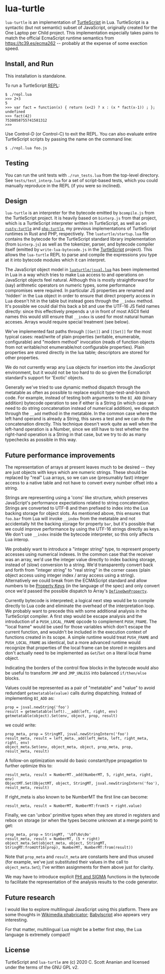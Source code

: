 # lua-turtle

`lua-turtle` is an implementation of
[TurtleScript](https://github.com/cscott/turtlescript) in
Lua.  TurtleScript is a syntactic
(but not semantic) subset of JavaScript, originally created for
the One Laptop per Child project.  This implementation especially
takes pains to match the official EcmaScript runtime semantics from
https://tc39.es/ecma262 -- probably at the expense of some exection
speed.

## Install, and Run

This installation is standalone.

To run a TurtleScript
[REPL](http://en.wikipedia.org/wiki/Read%E2%80%93eval%E2%80%93print_loop):
```
$ ./repl.lua
>>> 2+3
5
>>> var fact = function(x) { return (x<2) ? x : (x * fact(x-1)) ; };
undefined
>>> fact(42)
7538058755741581312
>>>
```
Use Control-D (or Control-C) to exit the REPL.  You can also evaluate entire
TurtleScript scripts by passing the name on the command line:
```
$ ./repl.lua foo.js
```

## Testing
You can run the unit tests with `./run_tests.lua` from the top-level
directory. See `tests/test_interp.lua` for a set of script-based tests,
which you could manually reproduce in the REPL (if you were so inclined).

## Design
`lua-turtle` is an interpreter for the bytecode emitted by
`bcompile.js` from the TurtleScript project.  It is heavily based on
`binterp.js` from that project, which is a TurtleScript interpreter written
in TurtleScript, as well as on
[`rusty-turtle`](https://github.com/cscott/rusty-turtle) and
[`php-turtle`](https://github.com/cscott/php-turtle), my previous
implementations of TurtleScript runtimes in Rust and PHP, respectively.
The `luaturtle/startup.lua` file contains the bytecode for the
TurtleScript standard library implementation (from `binterp.js`) as
well as the tokenizer, parser, and bytecode compiler itself (emitted
by `write-lua-bytecode.js` in the
[TurtleScript](https://github.com/cscott/TurtleScript)
project).  This allows the `lua-turtle` REPL to parse and compile the
expressions you type at it into bytecode modules which it can interpret.

The JavaScript object model in
[`luaturtle/jsval.lua`](https://github.com/cscott/lua-turtle/blob/master/luaturtle/jsval.lua)
has been implemented in Lua in a way which
tries to make Lua access to and operations on JavaScript objects feel
natural.  Although this is mostly straightforward for (say) arithmetic
operators on numeric types, some performance compromises were
required.  In particular JS properties are renamed and 'hidden' in the
Lua object in order to ensure that direct property access in Lua
doesn't hit in the table but instead goes through the `__index`
method.  It's possible we could dial this back a bit and use the
UTF-16 JS field names directly: since this effectively prepends a `\0`
in front of most ASCII field names this would still ensure that
`__index` is used for most natural human acceses.  Arrays would
require special treatment (see below).

We've implemented fast paths through `[[Get]]` and `[[Set]]`
for the most typical cases: read/write of plain properties (writable,
enumerable, configurable) and "modern method" invocation (reads of
function objects from not writable/not enumerable/not configurable
properties).  Plain properties are stored directly in the lua
table; descriptors are stored for other properties.

We do not currently wrap any Lua objects for insertion into the JavaScript
environment, but it would not be too hard to do so given the EcmaScript
standard's support for 'Exotic' objects.

Generally we've tried to use dynamic method dispatch through the
metatable as often as possible to replace explicit
type-test-and-branch code.  For example, instead of testing both
arguments to the `BI_ADD` (binary addition) bytecode operation to see
if either is a String (in which case we need to do string
concatenation instead of numerical addition), we dispatch through the
`__add` method in the metatable.  In the common case where the left
hand operand is already a String, this saves a test and we can do the
concatenation directly.  This technique doesn't work quite as well
when the left-hand operation is a Number, since we still have to test
whether the right-hand operation is a String in that case, but we try
to do as many typechecks as possible in this way.

## Future performance improvements

The representation of arrays at present leaves much to be
desired -- they are just objects with keys which are numeric strings.
These should be replaced by "real" Lua arrays, so we can use (presumably
fast) integer access to a native table and not have to convert every
number offset into a string.

Strings are representing using a 'cons' like structure, which
preserves JavaScript's performance expectations related to string
concatenation.  Strings are converted to UTF-8 and then prefixed to
index into the Lua backing storage for object slots.  As mentioned
above, this ensures that `foo.bar` from Lua will invoke `__index` from
the metatable and not accidentally hit the backing storage for
property `bar`, but it's possible that we could improve performance by
using the UTF-16 strings directly as keys.  We don't use `__index`
inside the bytecode interpreter, so this only affects Lua interop.

We probably want to introduce a "integer string" type, to represent
property accesses using numerical indexes.  In the common case that
the receiver was an array, we'd use the integer value directly to
index backing storage, instead of (slow) conversion to a string.
We'd transparently convert back and forth from "integer string" to
"real string" in the corner cases (plain object access using integer
index / array access using a string).  Alternatively we could
break from the ECMAScript standard and allow numbers to be
[Property Keys](https://tc39.es/ecma262/#sec-topropertykey)
(in the language of the spec) and only convert once we'd passed
the possible dispatch to Array's
[`DefineOwnProperty`](https://tc39.es/ecma262/#sec-array-exotic-objects-defineownproperty-p-desc).

Currently bytecode is interpreted; a logical next step would be to
compile directly to Lua code and eliminate the overhead of the
interpretation loop.  We probably want to precede this with some
additional analysis in the TurtleScript compiler.  A first step
would be escape analysis and the introduction of a `PUSH_LOCAL_FRAME`
opcode to complement `PUSH_FRAME`.  The "local frame" would be used
for those variables which don't escape the current function, and wouldn't
be included in the execution context of functions created in its scope.
A simple runtime would treat `PUSH_FRAME` and `PUSH_LOCAL_FRAME` as
identical, but a more advanced runtime would recognize that properties
of the local frame can be stored in registers and don't actually need
to be implemented as `Get`/`Set` on a literal local frame object.

Indicating the borders of the control flow blocks in the bytecode would
also be useful to transform `JMP` and `JMP_UNLESS` into balanced
`if/then/else` blocks.

Values could be represented as a pair of "metatable" and "value" to
avoid redundant `getmetatable(value)` calls during dispatching.
Instead of implementing `BI_ADD` as:
```
prop = jsval.newString('foo')
result = getmetatable(left).__add(left, right, env)
getmetatable(object).Set(env, object, prop, result)
```
we could write:
```
prop_meta, prop = StringMT, jsval.newStringIntern('foo')
result_meta, result = left_meta._add(left_meta, left, right_meta, right, env)
object_meta.Set(env, object_meta, object, prop_meta, prop, result_meta, result)
```
A follow-on optimization would do basic constant/type propagation to further
optimize this to:
```
result_meta, result = NumberMT._add(NumberMT, 5, right_meta, right, env)
ObjectMT.Set(ObjectMT, object, StringMT, jsval.newStringIntern('foo'), result_meta, result)
```
If right_meta is also known to be NumberMT the first line can become:
```
result_meta, result = NumberMT, NumberMT:from(5 + right.value)
```
Finally, we can 'unbox' primitive types when they are stored in registers
and rebox on storage (or when the types become unknown at a merge point)
to get:
```
prop_meta, prop = StringMT, '\0f\0o\0o'
result_meta, result = NumberMT, (5 + right)
object_meta.Set(object_meta, object, StringMT, StringMT:fromUtf16(prop), NumberMT, NumberMT:from(result))
```
Note that `prop_meta` and `result_meta` are constants here and thus
unused (for example, we've just substituted their values in the call
to `object_meta.Set`); I've written assignments for them above just
for clarity.

We may have to introduce explicit
[PHI and SIGMA](https://en.wikipedia.org/wiki/Static_single_assignment_form)
functions in the bytecode to facilitate the representation of the analysis
results to the code generator.

## Future research

I would like to explore multilingual JavaScript using this platform.
There are some thoughts in
[Wikimedia phabricator](https://phabricator.wikimedia.org/T230665);
[Babylscript](http://www.babylscript.com/) also appears very interesting.

For that matter, multilingual Lua might be a better first step, the
Lua language is extremely compact!

## License

TurtleScript and `lua-turtle` are (c) 2020 C. Scott Ananian and
licensed under the terms of the GNU GPL v2.
